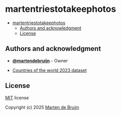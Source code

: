 # martentriestotakeephotos

- [martentriestotakeephotos](#martentriestotakeephotos)
  - [Authors and acknowledgment](#authors-and-acknowledgment)
  - [License](#license)

## Authors and acknowledgment

- **[@martendebruijn](https://github.com/martendebruijn)** - Owner

- [Countries of the world 2023 dataset](https://www.kaggle.com/datasets/nelgiriyewithana/countries-of-the-world-2023/code)

## License

[MIT](./LICENSE) license

Copyright (c) 2025 [Marten de Bruijn](https://github.com/martendebruijn)
